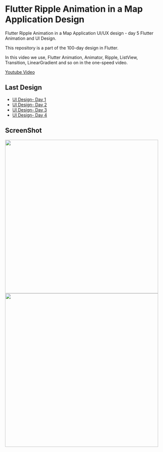 # Flutter Ripple Animation in a Map Application Design

Flutter Ripple Animation in a Map Application UI/UX design - day 5 Flutter Animation and UI Design.

This repository is a part of the 100-day design in Flutter.

In this video we use, Flutter Animation, Animator, Ripple, ListView, Transition, LinearGradient and so on in the one-speed video.

[Youtube Video](https://youtu.be/2SlFFqcGjOY)

## Last Design
- [UI Design- Day 1](https://github.com/afgprogrammer/flutter-inspiration-app-ui)
- [UI Design- Day 2](https://github.com/afgprogrammer/Flutter-trip-app-ui)
- [UI Design- Day 3](https://github.com/afgprogrammer/Flutter-food-delivery-app-ui)
- [UI Design- Day 4](https://github.com/afgprogrammer/Flutter-actors-profile-app-ui)

## ScreenShot

<img src="assets/screenshot/preview1.png" height="500em" /><img src="assets/screenshot/preview2.png" height="500em" />

